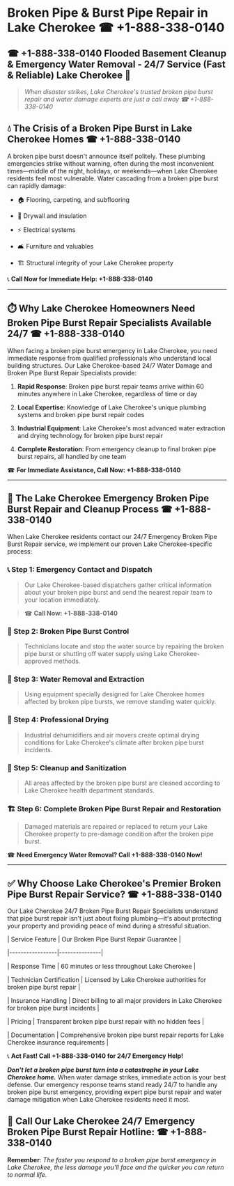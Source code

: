 # Broken Pipe & Burst Pipe Repair in Lake Cherokee ☎ +1-888-338-0140  
## ☎ +1-888-338-0140 Flooded Basement Cleanup & Emergency Water Removal - 24/7 Service (Fast & Reliable) Lake Cherokee 🚨  

> *When disaster strikes, Lake Cherokee's trusted broken pipe burst repair and water damage experts are just a call away ☎ +1-888-338-0140*  

## 💧 The Crisis of a Broken Pipe Burst in Lake Cherokee Homes ☎ +1-888-338-0140  

A broken pipe burst doesn't announce itself politely. These plumbing emergencies strike without warning, often during the most inconvenient times—middle of the night, holidays, or weekends—when Lake Cherokee residents feel most vulnerable. Water cascading from a broken pipe burst can rapidly damage:  

* 🏠 Flooring, carpeting, and subflooring  
* 🧱 Drywall and insulation  
* ⚡ Electrical systems  
* 🛋️ Furniture and valuables  
* 🏗️ Structural integrity of your Lake Cherokee property  

📞 **Call Now for Immediate Help: +1-888-338-0140**  

---  

## ⏱️ Why Lake Cherokee Homeowners Need Broken Pipe Burst Repair Specialists Available 24/7 ☎ +1-888-338-0140  

When facing a broken pipe burst emergency in Lake Cherokee, you need immediate response from qualified professionals who understand local building structures. Our Lake Cherokee-based 24/7 Water Damage and Broken Pipe Burst Repair Specialists provide:  

1. **Rapid Response**: Broken pipe burst repair teams arrive within 60 minutes anywhere in Lake Cherokee, regardless of time or day  
2. **Local Expertise**: Knowledge of Lake Cherokee's unique plumbing systems and broken pipe burst repair codes  
3. **Industrial Equipment**: Lake Cherokee's most advanced water extraction and drying technology for broken pipe burst repair  
4. **Complete Restoration**: From emergency cleanup to final broken pipe burst repairs, all handled by one team  

☎ **For Immediate Assistance, Call Now: +1-888-338-0140**  

---  

## 🔧 The Lake Cherokee Emergency Broken Pipe Burst Repair and Cleanup Process ☎ +1-888-338-0140  

When Lake Cherokee residents contact our 24/7 Emergency Broken Pipe Burst Repair service, we implement our proven Lake Cherokee-specific process:  

### 📞 Step 1: Emergency Contact and Dispatch  
> Our Lake Cherokee-based dispatchers gather critical information about your broken pipe burst and send the nearest repair team to your location immediately.  
> ☎ **Call Now: +1-888-338-0140**  

### 🚿 Step 2: Broken Pipe Burst Control  
> Technicians locate and stop the water source by repairing the broken pipe burst or shutting off water supply using Lake Cherokee-approved methods.  

### 🌊 Step 3: Water Removal and Extraction  
> Using equipment specially designed for Lake Cherokee homes affected by broken pipe bursts, we remove standing water quickly.  

### 💨 Step 4: Professional Drying  
> Industrial dehumidifiers and air movers create optimal drying conditions for Lake Cherokee's climate after broken pipe burst incidents.  

### 🧼 Step 5: Cleanup and Sanitization  
> All areas affected by the broken pipe burst are cleaned according to Lake Cherokee health department standards.  

### 🏗️ Step 6: Complete Broken Pipe Burst Repair and Restoration  
> Damaged materials are repaired or replaced to return your Lake Cherokee property to pre-damage condition after the broken pipe burst.  

☎ **Need Emergency Water Removal? Call +1-888-338-0140 Now!**  

---  

## ✅ Why Choose Lake Cherokee's Premier Broken Pipe Burst Repair Service? ☎ +1-888-338-0140  

Our Lake Cherokee 24/7 Broken Pipe Burst Repair Specialists understand that pipe burst repair isn't just about fixing plumbing—it's about protecting your property and providing peace of mind during a stressful situation.  

| Service Feature | Our Broken Pipe Burst Repair Guarantee |  
|-----------------|---------------|  
| Response Time | 60 minutes or less throughout Lake Cherokee |  
| Technician Certification | Licensed by Lake Cherokee authorities for broken pipe burst repair |  
| Insurance Handling | Direct billing to all major providers in Lake Cherokee for broken pipe burst incidents |  
| Pricing | Transparent broken pipe burst repair with no hidden fees |  
| Documentation | Comprehensive broken pipe burst repair reports for Lake Cherokee insurance requirements |  

📞 **Act Fast! Call +1-888-338-0140 for 24/7 Emergency Help!**  

***Don't let a broken pipe burst turn into a catastrophe in your Lake Cherokee home.*** When water damage strikes, immediate action is your best defense. Our emergency response teams stand ready 24/7 to handle any broken pipe burst emergency, providing expert pipe burst repair and water damage mitigation when Lake Cherokee residents need it most.  

## 📱 Call Our Lake Cherokee 24/7 Emergency Broken Pipe Burst Repair Hotline: ☎ +1-888-338-0140  

**Remember**: *The faster you respond to a broken pipe burst emergency in Lake Cherokee, the less damage you'll face and the quicker you can return to normal life.*